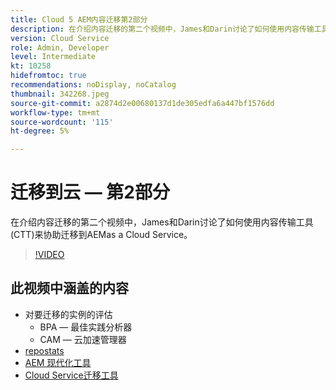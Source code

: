 ```yaml
---
title: Cloud 5 AEM内容迁移第2部分
description: 在介绍内容迁移的第二个视频中，James和Darin讨论了如何使用内容传输工具(CTT)来协助迁移到AEMas a Cloud Service。
version: Cloud Service
role: Admin, Developer
level: Intermediate
kt: 10258
hidefromtoc: true
recommendations: noDisplay, noCatalog
thumbnail: 342268.jpeg
source-git-commit: a2874d2e00680137d1de305edfa6a447bf1576dd
workflow-type: tm+mt
source-wordcount: '115'
ht-degree: 5%

---
```



# 迁移到云 — 第2部分

在介绍内容迁移的第二个视频中，James和Darin讨论了如何使用内容传输工具(CTT)来协助迁移到AEMas a Cloud Service。

>[!VIDEO](https://video.tv.adobe.com/v/342268/?quality=12&learn=on)

## 此视频中涵盖的内容

+ 对要迁移的实例的评估
   + BPA — 最佳实践分析器
   + CAM — 云加速管理器
+ [repostats](https://github.com/chetanmeh/oak-console-scripts/tree/master/src/main/groovy/repostats)
+ [AEM 现代化工具](https://opensource.adobe.com/aem-modernize-tools/)
+ [Cloud Service迁移工具](https://github.com/adobe/aem-cloud-service-source-migration)

